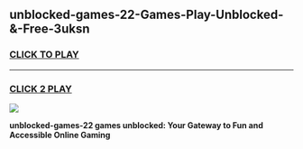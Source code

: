 
## unblocked-games-22-Games-Play-Unblocked-&-Free-3uksn
<h3>
<a href="https://premium76.site?title=unblocked-games-22&ref=24A">CLICK TO PLAY</a></h3>
<hr>

<h3>
<a href="https://premium76.site?title=unblocked-games-22&ref=24A">CLICK 2 PLAY</a>
  
</h3>

<a href="https://premium76.site?title=unblocked-games-22&ref=24A"><img src="https://clearcache.store/games.png"></a>


**unblocked-games-22 games unblocked: Your Gateway to Fun and Accessible Online Gaming**
